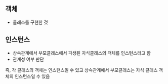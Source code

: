 ## 객체
- 클래스를 구현한 것

## 인스턴스     
- 상속관계에서 부모클래스에서 파생된 자식클래스의 객체를 인스턴스라고 함
- 관계성 여부 판단 

즉, 각 클래스의 객체는 인스턴스일 수 있고
상속관계에서 부모클래스는 자식 클래스 객체의 인스턴스일 수 있음
